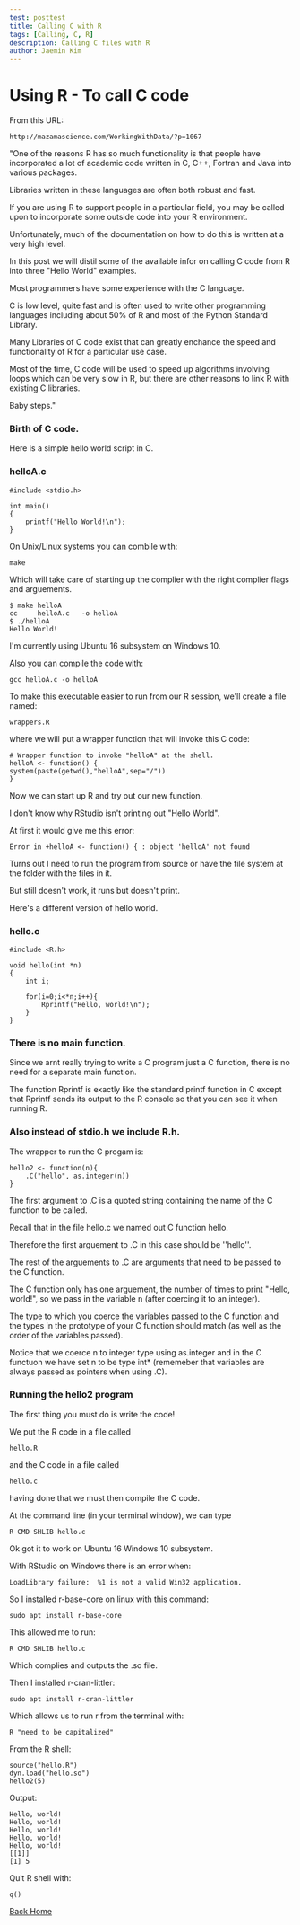 ```yaml
---
test: posttest
title: Calling C with R
tags: [Calling, C, R]
description: Calling C files with R
author: Jaemin Kim
--- 
```


# Using R - To call C code

From this URL:

    http://mazamascience.com/WorkingWithData/?p=1067

"One of the reasons R has so much functionality is that people have incorporated a lot of academic code written in C, C++, Fortran and Java into various packages.

Libraries written in these languages are often both robust and fast.

If you are using R to support people in a particular field, you may be called upon to incorporate some outside code into your R environment.

Unfortunately, much of the documentation on how to do this is written at a very high level.

In this post we will distil some of the available infor on calling C code from R into three "Hello World" examples.

Most programmers have some experience with the C language.

C is low level, quite fast and is often used to write other programming languages including about 50% of R and most of the Python Standard Library.

Many Libraries of C code exist that can greatly enchance the speed and functionality of R for a particular use case.

Most of the time, C code will be used to speed up algorithms involving loops which can be very slow in R, but there are other reasons to link R with existing C libraries.

Baby steps."

### Birth of C code.

Here is a simple hello world script in C.

### helloA.c

    #include <stdio.h>

    int main()
    {
        printf("Hello World!\n");
    }

On Unix/Linux systems you can combile with:

    make

Which will take care of starting up the complier with the right complier flags and arguements.

    $ make helloA
    cc     helloA.c   -o helloA
    $ ./helloA
    Hello World!

I'm currently using Ubuntu 16 subsystem on Windows 10.

Also you can compile the code with:

    gcc helloA.c -o helloA

To make this executable easier to run from our R session, we'll create a file named:

    wrappers.R

where we will put a wrapper function that will invoke this C code:

    # Wrapper function to invoke "helloA" at the shell.
    helloA <- function() {
    system(paste(getwd(),"helloA",sep="/"))
    }

Now we can start up R and try out our new function.

I don't know why RStudio isn't printing out "Hello World".

At first it would give me this error: 

    Error in +helloA <- function() { : object 'helloA' not found

Turns out I need to run the program from source or have the file system at the folder with the files in it.

But still doesn't work, it runs but doesn't print.

Here's a different version of hello world.

### hello.c

    #include <R.h>

    void hello(int *n)
    {
        int i;

        for(i=0;i<*n;i++){
            Rprintf("Hello, world!\n");
        }
    }

### There is no main function. 

Since we arnt really trying to write a C program just a C function, there is no need for a separate main function.

The function Rprintf is exactly like the standard printf function in C except that Rprintf sends its output to the R console so that you can see it when running R.

### Also instead of stdio.h we include R.h.

The wrapper to run the C progam is:

    hello2 <- function(n){
        .C("hello", as.integer(n))
    }

The first argument to .C is a quoted string containing the name of the C function to be called.

Recall that in the file hello.c we named out C function hello.

Therefore the first arguement to .C in this case should be ''hello''.

The rest of the arguements to .C are arguments that need to be passed to the C function.

The C function only has one arguement, the number of times to print "Hello, world!", so we pass in the variable n (after coercing it to an integer).

The type to which you coerce the variables passed to the C function and the types in the prototype of your C function should match (as well as the order of the variables passed).

Notice that we coerce n to integer type using as.integer and in the C functuon we have set n to be type int* (rememeber that variables are always passed as pointers when using .C).

### Running the hello2 program

The first thing you must do is write the code!

We put the R code in a file called

    hello.R 

and the C code in a file called 

    hello.c

having done that we must then compile the C code.

At the command line (in your terminal window), we can type

    R CMD SHLIB hello.c

Ok got it to work on Ubuntu 16 Windows 10 subsystem.

With RStudio on Windows there is an error when:

    LoadLibrary failure:  %1 is not a valid Win32 application.

So I installed r-base-core on linux with this command:

    sudo apt install r-base-core

This allowed me to run:

    R CMD SHLIB hello.c

Which complies and outputs the .so file.

Then I installed r-cran-littler:

    sudo apt install r-cran-littler

Which allows us to run r from the terminal with:

    R "need to be capitalized"

From the R shell:

    source("hello.R")
    dyn.load("hello.so")
    hello2(5)

Output:

    Hello, world!
    Hello, world!
    Hello, world!
    Hello, world!
    Hello, world!
    [[1]]
    [1] 5

Quit R shell with:

    q()

[Back Home](https://jaemnkm.github.io/jekyll-now/)